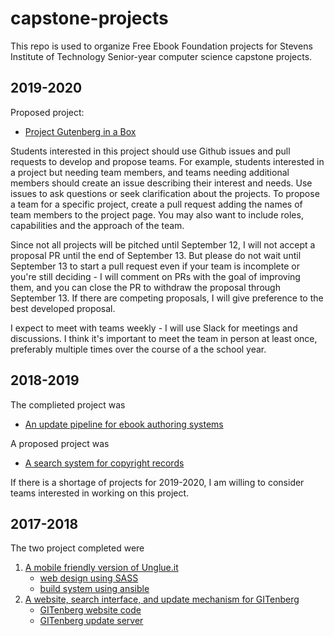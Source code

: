 # capstone-projects
This repo is used to organize Free Ebook Foundation projects for Stevens Institute of Technology Senior-year computer science capstone projects.

## 2019-2020

Proposed project:

 - [Project Gutenberg in a Box](pgiab.md)


Students interested in this project should use Github issues and pull requests to develop and propose teams. For example, students interested in a project but needing team members, and teams needing additional members should create an issue describing their interest and needs. Use issues to ask questions or seek clarification about the projects. To propose a team for a specific project, create a pull request adding the names of team members to the project page. You may also want to include roles, capabilities and the approach of the team. 

Since not all projects will be pitched until September 12, I will not accept a proposal PR until the end of September 13. But please do not wait until September 13 to start a pull request even if your team is incomplete or you're still deciding - I will comment on PRs with the goal of improving them, and you can close the PR to withdraw the proposal through September 13. If there are competing proposals, I will give preference to the best developed proposal. 

I expect to meet with teams weekly - I will use Slack for meetings and discussions. I think it's important to meet the team in person at least once, preferably multiple times over the course of a the school year.


## 2018-2019

The complieted project was

 - [An update pipeline for ebook authoring systems](pipeline.md)
 
A proposed project was

 - [A search system for copyright records](copyright-renewals.md) 

If there is a shortage of projects for 2019-2020, I am willing to consider teams interested in working on this project.

## 2017-2018

The two project completed were
 1. [A mobile friendly version of Unglue.it](https://m.unglue.it)
    - [web design using SASS](https://github.com/EbookFoundation/regluit)
    - [build system using ansible](https://github.com/EbookFoundation/regluit-provisioning)
 2. [A website, search interface, and update mechanism for GITenberg](https://www.gitenberg.org/)
    - [GITenberg website code](https://github.com/gitenberg-dev/giten_site)
    - [GITenberg update server](https://github.com/gitenberg-dev/gitberg-autoupdate)